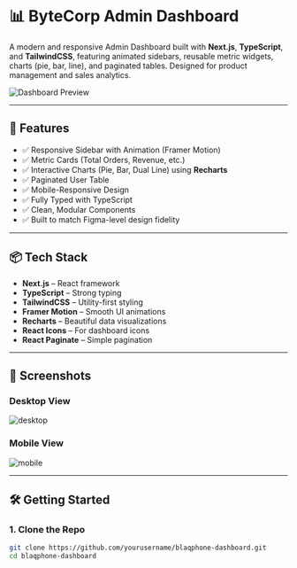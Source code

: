 # 📊 ByteCorp Admin Dashboard

A modern and responsive Admin Dashboard built with **Next.js**, **TypeScript**, and **TailwindCSS**, featuring animated sidebars, reusable metric widgets, charts (pie, bar, line), and paginated tables. Designed for product management and sales analytics.

![Dashboard Preview](./public/dashboard-preview.png)

---

## 🚀 Features

- ✅ Responsive Sidebar with Animation (Framer Motion)
- ✅ Metric Cards (Total Orders, Revenue, etc.)
- ✅ Interactive Charts (Pie, Bar, Dual Line) using **Recharts**
- ✅ Paginated User Table
- ✅ Mobile-Responsive Design
- ✅ Fully Typed with TypeScript
- ✅ Clean, Modular Components
- ✅ Built to match Figma-level design fidelity

---

## 📦 Tech Stack

- **Next.js** – React framework
- **TypeScript** – Strong typing
- **TailwindCSS** – Utility-first styling
- **Framer Motion** – Smooth UI animations
- **Recharts** – Beautiful data visualizations
- **React Icons** – For dashboard icons
- **React Paginate** – Simple pagination

---

## 📸 Screenshots

### Desktop View
![desktop](./public/screenshots/desktop-view.png)

### Mobile View
![mobile](./public/screenshots/mobile-view.png)

---

## 🛠️ Getting Started

### 1. Clone the Repo
```bash
git clone https://github.com/yourusername/blaqphone-dashboard.git
cd blaqphone-dashboard
